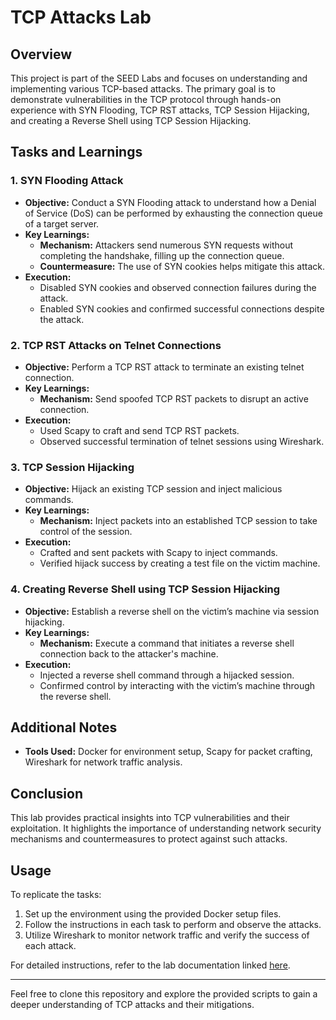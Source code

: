 # TCP Attacks Lab

## Overview
This project is part of the SEED Labs and focuses on understanding and implementing various TCP-based attacks. The primary goal is to demonstrate vulnerabilities in the TCP protocol through hands-on experience with SYN Flooding, TCP RST attacks, TCP Session Hijacking, and creating a Reverse Shell using TCP Session Hijacking.

## Tasks and Learnings

### 1. SYN Flooding Attack
- **Objective:** Conduct a SYN Flooding attack to understand how a Denial of Service (DoS) can be performed by exhausting the connection queue of a target server.
- **Key Learnings:**
  - **Mechanism:** Attackers send numerous SYN requests without completing the handshake, filling up the connection queue.
  - **Countermeasure:** The use of SYN cookies helps mitigate this attack.
- **Execution:** 
  - Disabled SYN cookies and observed connection failures during the attack.
  - Enabled SYN cookies and confirmed successful connections despite the attack.

### 2. TCP RST Attacks on Telnet Connections
- **Objective:** Perform a TCP RST attack to terminate an existing telnet connection.
- **Key Learnings:**
  - **Mechanism:** Send spoofed TCP RST packets to disrupt an active connection.
- **Execution:**
  - Used Scapy to craft and send TCP RST packets.
  - Observed successful termination of telnet sessions using Wireshark.

### 3. TCP Session Hijacking
- **Objective:** Hijack an existing TCP session and inject malicious commands.
- **Key Learnings:**
  - **Mechanism:** Inject packets into an established TCP session to take control of the session.
- **Execution:**
  - Crafted and sent packets with Scapy to inject commands.
  - Verified hijack success by creating a test file on the victim machine.

### 4. Creating Reverse Shell using TCP Session Hijacking
- **Objective:** Establish a reverse shell on the victim’s machine via session hijacking.
- **Key Learnings:**
  - **Mechanism:** Execute a command that initiates a reverse shell connection back to the attacker's machine.
- **Execution:**
  - Injected a reverse shell command through a hijacked session.
  - Confirmed control by interacting with the victim’s machine through the reverse shell.

## Additional Notes
- **Tools Used:** Docker for environment setup, Scapy for packet crafting, Wireshark for network traffic analysis.

## Conclusion
This lab provides practical insights into TCP vulnerabilities and their exploitation. It highlights the importance of understanding network security mechanisms and countermeasures to protect against such attacks.

## Usage
To replicate the tasks:
1. Set up the environment using the provided Docker setup files.
2. Follow the instructions in each task to perform and observe the attacks.
3. Utilize Wireshark to monitor network traffic and verify the success of each attack.

For detailed instructions, refer to the lab documentation linked [here](https://seedsecuritylabs.org/Labs_20.04/Files/TCP_Attacks/TCP_Attacks.pdf).

---

Feel free to clone this repository and explore the provided scripts to gain a deeper understanding of TCP attacks and their mitigations.
